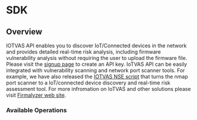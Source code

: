 # SDK

## Overview

IOTVAS API enables you to discover IoT/Connected devices in the network and provides 
    detailed real-time risk analysis, including firmware vulnerability analysis without requiring the user to upload the firmware file.
    Please visit the [signup page](https://iotvas-api.firmalyzer.com/portal/signup) to create an API key.
    IoTVAS API can be easily integrated with vulnerability scanning and network port scanner tools. For example,
    we have also released the [IOTVAS NSE script](https://github.com/firmalyzer/iotvas-nmap) that turns the nmap port scanner 
    to a IoT/connected device discovery and real-time risk assessment tool. For more infromation on IoTVAS and other 
    solutions please visit [Firmalyzer web site](https://www.firmalyzer.com).

### Available Operations

